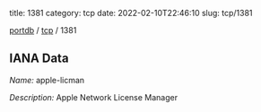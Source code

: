 title: 1381
category: tcp
date: 2022-02-10T22:46:10
slug: tcp/1381

[portdb](/) / [tcp](/category/tcp.html) / 1381


## IANA Data

_Name:_ apple-licman

_Description:_ Apple Network License Manager

